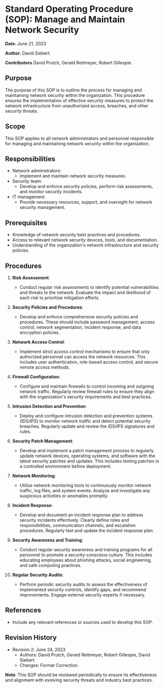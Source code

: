 # Standard Operating Procedure (SOP): Manage and Maintain Network Security


**Date**: June 21, 2023  

**Author**: David Siebert.

**Contributors** David Prutch, Gerald Reitmeyer, Robert Gillespie.


## Purpose
The purpose of this SOP is to outline the process for managing and maintaining network security within the organization. This procedure ensures the implementation of effective security measures to protect the network infrastructure from unauthorized access, breaches, and other security threats.


## Scope
This SOP applies to all network administrators and personnel responsible for managing and maintaining network security within the organization.


## Responsibilities
- Network administrators:
  - Implement and maintain network security measures.
- Security team:
  - Develop and enforce security policies, perform risk assessments, and monitor security incidents.
- IT management:
  - Provide necessary resources, support, and oversight for network security management.


## Prerequisites
- Knowledge of network security best practices and procedures.
- Access to relevant network security devices, tools, and documentation.
- Understanding of the organization's network infrastructure and security policies.


## Procedures
1. **Risk Assessment**:
   - Conduct regular risk assessments to identify potential vulnerabilities and threats to the network. Evaluate the impact and likelihood of each risk to prioritize mitigation efforts.


2. **Security Policies and Procedures**:
   - Develop and enforce comprehensive security policies and procedures. These should include password management, access control, network segmentation, incident response, and data encryption policies.


3. **Network Access Control**:
   - Implement strict access control mechanisms to ensure that only authorized personnel can access the network resources. This includes user authentication, role-based access control, and secure remote access methods.


4. **Firewall Configuration**:
   - Configure and maintain firewalls to control incoming and outgoing network traffic. Regularly review firewall rules to ensure they align with the organization's security requirements and best practices.


5. **Intrusion Detection and Prevention**:
   - Deploy and configure intrusion detection and prevention systems (IDS/IPS) to monitor network traffic and detect potential security breaches. Regularly update and review the IDS/IPS signatures and rules.


6. **Security Patch Management**:
   - Develop and implement a patch management process to regularly update network devices, operating systems, and software with the latest security patches and updates. This includes testing patches in a controlled environment before deployment.


7. **Network Monitoring**:
   - Utilize network monitoring tools to continuously monitor network traffic, log files, and system events. Analyze and investigate any suspicious activities or anomalies promptly.


8. **Incident Response**:
   - Develop and document an incident response plan to address security incidents effectively. Clearly define roles and responsibilities, communication channels, and escalation procedures. Regularly test and update the incident response plan.


9. **Security Awareness and Training**:
   - Conduct regular security awareness and training programs for all personnel to promote a security-conscious culture. This includes educating employees about phishing attacks, social engineering, and safe computing practices.


10. **Regular Security Audits**:
    - Perform periodic security audits to assess the effectiveness of implemented security controls, identify gaps, and recommend improvements. Engage external security experts if necessary.


## References
- Include any relevant references or sources used to develop this SOP.


## Revision History
- Revision 2: June 24, 2023
  - Authors: David Prutch, Gerald Reitmeyer, Robert Gillespie, David Siebert
  - Changes: Format Correction.


**Note**: This SOP should be reviewed periodically to ensure its effectiveness and alignment with evolving security threats and industry best practices.








